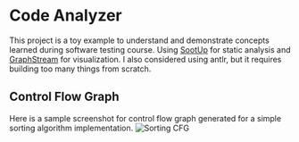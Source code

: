 # Code Analyzer
This project is a toy example to understand and demonstrate concepts learned during software testing course.
Using [SootUp](https://soot-oss.github.io/SootUp/) for static analysis and [GraphStream](https://graphstream-project.org/) for visualization.
I also considered using antlr, but it requires building too many things from scratch.

## Control Flow Graph
Here is a sample screenshot for control flow graph generated for a simple sorting algorithm implementation.
![Sorting CFG](https://github.com/prophet1906/code-analyzer/assets/32415088/84df448b-d9b0-44c3-be64-6d20f93d377e)
